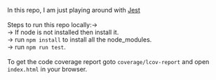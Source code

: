 In this repo, I am just playing around with <a href="https://jestjs.io/">Jest</a><br><br>
Steps to run this repo locally:-><br>
	-> If node is not installed then install it.<br>
	-> run `npm install` to install all the node_modules.<br>
	-> run `npm run test`.<br><br>
To get the code coverage report goto `coverage/lcov-report` and open `index.html` in your browser.<br>
